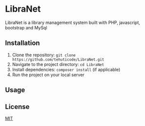# LibraNet

LibraNet is a library management system built with PHP, javascript, bootstrap and MySql

## Installation

1. Clone the repository: `git clone https://github.com/tehuticode/LibraNet.git`
2. Navigate to the project directory: `cd LibraNet`
3. Install dependencies: `composer install` (if applicable)
4. Run the project on your local server

## Usage

<!-- Enhance and personalize your reading experience by effortlessly managing your private library collection. With the ability to add, edit, or remove books, you have complete control over your literary world. Create detailed descriptions for each title, making it easier to recall your thoughts and impressions on every read. This feature transforms your collection into a curated reflection of your reading journey, allowing you to navigate and revisit your favorite stories and insights with ease. -->

## License

[MIT](https://choosealicense.com/licenses/mit/)
